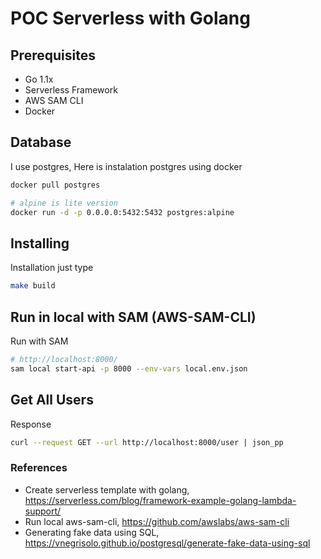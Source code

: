 # POC Serverless with Golang

## Prerequisites

- Go 1.1x
- Serverless Framework
- AWS SAM CLI
- Docker

## Database

I use postgres, Here is instalation postgres using docker

```bash
docker pull postgres

# alpine is lite version
docker run -d -p 0.0.0.0:5432:5432 postgres:alpine
```

## Installing

Installation just type 
```bash
make build
```

## Run in local with SAM (AWS-SAM-CLI)

Run with SAM
```bash
# http://localhost:8000/
sam local start-api -p 8000 --env-vars local.env.json
```
## Get All Users

Response
```bash
curl --request GET --url http://localhost:8000/user | json_pp 
```

### References
- Create serverless template with golang, https://serverless.com/blog/framework-example-golang-lambda-support/
- Run local aws-sam-cli, https://github.com/awslabs/aws-sam-cli
- Generating fake data using SQL, https://vnegrisolo.github.io/postgresql/generate-fake-data-using-sql

